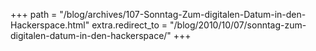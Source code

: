 +++
path = "/blog/archives/107-Sonntag-Zum-digitalen-Datum-in-den-Hackerspace.html"
extra.redirect_to = "/blog/2010/10/07/sonntag-zum-digitalen-datum-in-den-hackerspace/"
+++
